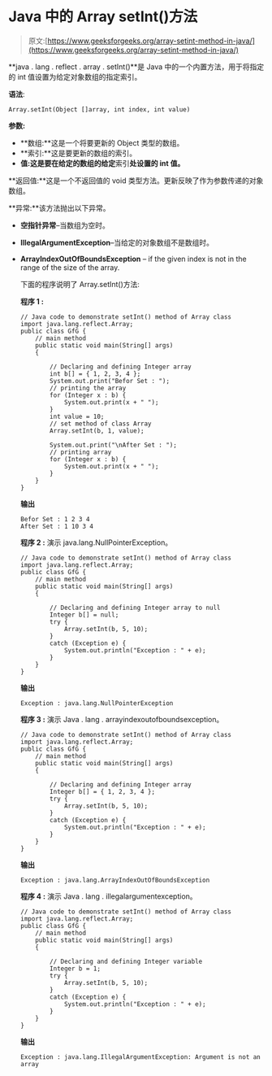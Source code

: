 # Java 中的 Array setInt()方法

> 原文:[https://www.geeksforgeeks.org/array-setint-method-in-java/](https://www.geeksforgeeks.org/array-setint-method-in-java/)

**java . lang . reflect . array . setInt()**是 Java 中的一个内置方法，用于将指定的 int 值设置为给定对象数组的指定索引。

**语法**:

```
Array.setInt(Object []array, int index, int value)

```

**参数:**

*   **数组:**这是一个将要更新的 Object 类型的数组。
*   **索引:**这是要更新的数组的索引。
*   **值:**这是要在给定的**数组的给定**索引**处设置的 int 值。**

**返回值:**这是一个不返回值的 void 类型方法。更新反映了作为参数传递的对象数组。

**异常:**该方法抛出以下异常。

*   **空指针异常**–当数组为空时。
*   **IllegalArgumentException**–当给定的对象数组不是数组时。
*   **ArrayIndexOutOfBoundsException** – if the given index is not in the range of the size of the array.

    下面的程序说明了 Array.setInt()方法:

    **程序 1 :**

    ```
    // Java code to demonstrate setInt() method of Array class
    import java.lang.reflect.Array;
    public class GfG {
        // main method
        public static void main(String[] args)
        {

            // Declaring and defining Integer array
            int b[] = { 1, 2, 3, 4 };
            System.out.print("Befor Set : ");
            // printing the array
            for (Integer x : b) {
                System.out.print(x + " ");
            }
            int value = 10;
            // set method of class Array
            Array.setInt(b, 1, value);

            System.out.print("\nAfter Set : ");
            // printing array
            for (Integer x : b) {
                System.out.print(x + " ");
            }
        }
    }
    ```

    **输出**

    ```
    Befor Set : 1 2 3 4 
    After Set : 1 10 3 4 

    ```

    **程序 2 :** 演示 java.lang.NullPointerException。

    ```
    // Java code to demonstrate setInt() method of Array class
    import java.lang.reflect.Array;
    public class GfG {
        // main method
        public static void main(String[] args)
        {

            // Declaring and defining Integer array to null
            Integer b[] = null;
            try {
                Array.setInt(b, 5, 10);
            }
            catch (Exception e) {
                System.out.println("Exception : " + e);
            }
        }
    }
    ```

    **输出**

    ```
    Exception : java.lang.NullPointerException

    ```

    **程序 3 :** 演示 Java . lang . arrayindexoutofboundsexception。

    ```
    // Java code to demonstrate setInt() method of Array class
    import java.lang.reflect.Array;
    public class GfG {
        // main method
        public static void main(String[] args)
        {

            // Declaring and defining Integer array
            Integer b[] = { 1, 2, 3, 4 };
            try {
                Array.setInt(b, 5, 10);
            }
            catch (Exception e) {
                System.out.println("Exception : " + e);
            }
        }
    }
    ```

    **输出**

    ```
    Exception : java.lang.ArrayIndexOutOfBoundsException

    ```

    **程序 4 :** 演示 Java . lang . illegalargumentexception。

    ```
    // Java code to demonstrate setInt() method of Array class
    import java.lang.reflect.Array;
    public class GfG {
        // main method
        public static void main(String[] args)
        {

            // Declaring and defining Integer variable
            Integer b = 1;
            try {
                Array.setInt(b, 5, 10);
            }
            catch (Exception e) {
                System.out.println("Exception : " + e);
            }
        }
    }
    ```

    **输出**

    ```
    Exception : java.lang.IllegalArgumentException: Argument is not an array

    ```